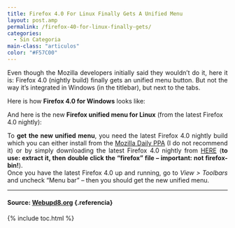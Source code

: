 ```yaml
---
title: Firefox 4.0 For Linux Finally Gets A Unified Menu
layout: post.amp
permalink: /firefox-40-for-linux-finally-gets/
categories:
  - Sin Categoria
main-class: "articulos"
color: "#F57C00"
---
```

<div lang="en">
<div style="text-align: justify;">
    Even though the Mozilla developers initially said they wouldn&#8217;t do it, here it is: Firefox 4.0 (nightly build) finally gets an unified menu button. But not the way it&#8217;s integrated in Windows (in the titlebar), but next to the tabs.
  </div>
<p>
<a name="more"></a>Here is how <b>Firefox 4.0 for Windows</b> looks like:
  </p>
<div style="text-align: center;">
<amp-img on="tap:lightbox1" role="button" tabindex="0" layout="responsive" alt="Firefox 4.0 Windows menu" src="https://2.bp.blogspot.com/_IlK2pNFFgGM/TOpKfEqxsoI/AAAAAAAAAFg/HAojDM7vC20/s1600/Firefox-menuunificado-windows.jpg" />
</div>
<p>
    And here is the new <b>Firefox unified menu for Linux</b> (from the latest Firefox 4.0 nightly):
  </p>
<div style="text-align: center;">
<amp-img on="tap:lightbox1" role="button" tabindex="0" layout="responsive" alt="Firefox 4.0 menu linux" src="https://1.bp.blogspot.com/_IlK2pNFFgGM/TOpKeo-73nI/AAAAAAAAAFc/LAOUt4nZY_I/s1600/Firefox-menuunificado-500x388.jpg" />
</div>
<div style="text-align: justify;">
    To <b>get the new unified menu</b>, you need the latest Firefox 4.0 nightly build which you can either install from the <a class="external" href="https://launchpad.net/%7Eubuntu-mozilla-daily/+archive/ppa">Mozilla Daily PPA</a> (I do not recommend it) or by simply downloading the latest Firefox 4.0 nightly from <a class="external" href="http://ftp.mozilla.org/pub/mozilla.org/firefox/nightly/latest-trunk/">HERE</a> (<b>to use: extract it, then double click the &#8220;firefox&#8221; file &#8211; important: not firefox-bin!</b>).
  </div>
<div style="text-align: justify;">
</div>
<div style="text-align: justify;">
    Once you have the latest Firefox 4.0 up and running, go to <i>View > Toolbars</i> and uncheck &#8220;Menu bar&#8221; &#8211; then you should get the new unified menu.
  </div>
</div>

* * *

#### Source: <a href="http://www.webupd8.org/2010/11/firefox-40-for-linux-finally-gets.html" taget="_blank"> Webupd8.org</a> {.referencia}



{% include toc.html %}
